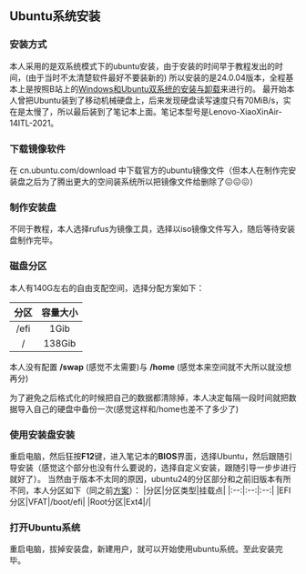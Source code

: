 ## Ubuntu系统安装
### 安装方式
本人采用的是双系统模式下的ubuntu安装，由于安装的时间早于教程发出的时间，(由于当时不太清楚软件最好不要装新的) 所以安装的是24.0.04版本，全程基本上是按照B站上的[Windows和Ubuntu双系统的安装与卸载](https://www.bilibili.com/video/BV1554y1n7zv/?share_source=copy_web&vd_source=019d9839ba6504b3270f63a06469b227 "视频链接")来进行的。
最开始本人曾把Ubuntu装到了移动机械硬盘上，后来发现硬盘读写速度只有70MiB/s，实在是太慢了，所以最后装到了笔记本上面。笔记本型号是Lenovo-XiaoXinAir-14ITL-2021。

### 下载镜像软件
在 cn.ubuntu.com/download 中下载官方的ubuntu镜像文件（但本人在制作完安装盘之后为了腾出更大的空间装系统所以把镜像文件给删除了:confounded::confounded::confounded:）


### 制作安装盘

不同于教程，本人选择rufus为镜像工具，选择以iso镜像文件写入，随后等待安装盘制作完毕。

### 磁盘分区

本人有140G左右的自由支配空间，选择分配方案如下：

|分区|容量大小|
|:--:|:--:|
|/efi|1Gib|
|/|138Gib|

本人没有配置 **/swap** (感觉不太需要)与 **/home** (感觉本来空间就不大所以就没想再分)

为了避免之后格式化的时候把自己的数据都清除掉，本人决定每隔一段时间就把数据导入自己的硬盘中备份一次(感觉这样和/home也差不了多少了)

### 使用安装盘安装

重启电脑，然后狂按**F12**键，进入笔记本的**BIOS**界面，选择Ubuntu，然后跟随引导安装（感觉这个部分也没有什么要说的，选择自定义安装，跟随引导一步步进行就好了）。
当然由于版本不太同的原因，ubuntu24的分区部分和之前旧版本有所不同，本人分区如下（同之前[方案](#磁盘分区)）：
|分区|分区类型|挂载点|
|:--:|:--:|:--:|
|EFI分区|VFAT|/boot/efi|
|Root分区|Ext4|/|

### 打开Ubuntu系统

重启电脑，拔掉安装盘，新建用户，就可以开始使用ubuntu系统。至此安装完毕。